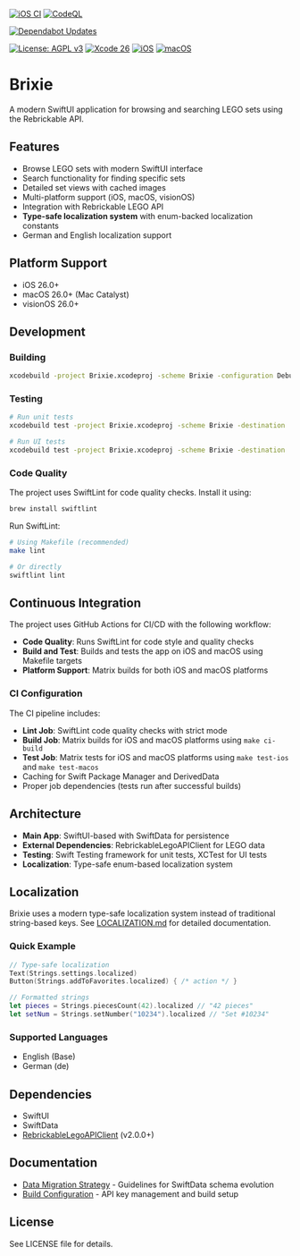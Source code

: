 [![iOS CI](https://github.com/mpwg/Brixie-Apple/actions/workflows/ci.yml/badge.svg)](https://github.com/mpwg/Brixie-Apple/actions/workflows/ci.yml)
[![CodeQL](https://github.com/mpwg/Brixie-Apple/actions/workflows/github-code-scanning/codeql/badge.svg)](https://github.com/mpwg/Brixie-Apple/actions/workflows/github-code-scanning/codeql)

[![Dependabot Updates](https://github.com/mpwg/Brixie-Apple/actions/workflows/dependabot/dependabot-updates/badge.svg)](https://github.com/mpwg/Brixie-Apple/actions/workflows/dependabot/dependabot-updates)

[![License: AGPL v3](https://img.shields.io/badge/License-AGPL_v3-blue.svg)](https://www.gnu.org/licenses/agpl-3.0)
[![Xcode 26](https://img.shields.io/badge/Xcode-26-orange.svg?logo=xcode&logoColor=f5f5f5)](https://swift.org)
[![iOS](https://img.shields.io/badge/iOS-26+-lightgrey.svg?logo=apple)](https://developer.apple.com)
[![macOS](https://img.shields.io/badge/macOS-26+-lightgrey.svg?logo=apple)](https://developer.apple.com)

# Brixie

A modern SwiftUI application for browsing and searching LEGO sets using the Rebrickable API.

## Features

- Browse LEGO sets with modern SwiftUI interface
- Search functionality for finding specific sets
- Detailed set views with cached images
- Multi-platform support (iOS, macOS, visionOS)
- Integration with Rebrickable LEGO API
- **Type-safe localization system** with enum-backed localization constants
- German and English localization support

## Platform Support

- iOS 26.0+
- macOS 26.0+ (Mac Catalyst)
- visionOS 26.0+

## Development

### Building

```bash
xcodebuild -project Brixie.xcodeproj -scheme Brixie -configuration Debug build
```

### Testing

```bash
# Run unit tests
xcodebuild test -project Brixie.xcodeproj -scheme Brixie -destination 'platform=iOS Simulator,name=iPhone 15'

# Run UI tests
xcodebuild test -project Brixie.xcodeproj -scheme Brixie -destination 'platform=iOS Simulator,name=iPhone 15' -only-testing:BrixieUITests
```

### Code Quality

The project uses SwiftLint for code quality checks. Install it using:

```bash
brew install swiftlint
```

Run SwiftLint:

```bash
# Using Makefile (recommended)
make lint

# Or directly
swiftlint lint
```

## Continuous Integration

The project uses GitHub Actions for CI/CD with the following workflow:

- **Code Quality**: Runs SwiftLint for code style and quality checks
- **Build and Test**: Builds and tests the app on iOS and macOS using Makefile targets
- **Platform Support**: Matrix builds for both iOS and macOS platforms

### CI Configuration

The CI pipeline includes:

- **Lint Job**: SwiftLint code quality checks with strict mode
- **Build Job**: Matrix builds for iOS and macOS platforms using `make ci-build`
- **Test Job**: Matrix tests for iOS and macOS platforms using `make test-ios` and `make test-macos`
- Caching for Swift Package Manager and DerivedData
- Proper job dependencies (tests run after successful builds)

## Architecture

- **Main App**: SwiftUI-based with SwiftData for persistence
- **External Dependencies**: RebrickableLegoAPIClient for LEGO data
- **Testing**: Swift Testing framework for unit tests, XCTest for UI tests
- **Localization**: Type-safe enum-based localization system

## Localization

Brixie uses a modern type-safe localization system instead of traditional string-based keys. See [LOCALIZATION.md](LOCALIZATION.md) for detailed documentation.

### Quick Example

```swift
// Type-safe localization
Text(Strings.settings.localized)
Button(Strings.addToFavorites.localized) { /* action */ }

// Formatted strings
let pieces = Strings.piecesCount(42).localized // "42 pieces"
let setNum = Strings.setNumber("10234").localized // "Set #10234"
```

### Supported Languages

- English (Base)
- German (de)

## Dependencies

- SwiftUI
- SwiftData
- [RebrickableLegoAPIClient](https://github.com/mpwg/Rebrickable-swift) (v2.0.0+)

## Documentation

- [Data Migration Strategy](MIGRATION.md) - Guidelines for SwiftData schema evolution
- [Build Configuration](BUILD_CONFIGURATION.md) - API key management and build setup

## License

See LICENSE file for details.
